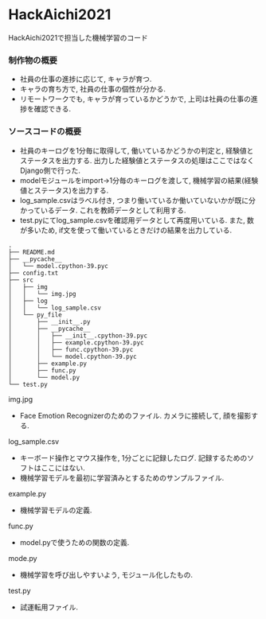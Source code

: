 # HackAichi2021
HackAichi2021で担当した機械学習のコード

### 制作物の概要
* 社員の仕事の進捗に応じて, キャラが育つ.
* キャラの育ち方で, 社員の仕事の個性が分かる.
* リモートワークでも, キャラが育っているかどうかで, 上司は社員の仕事の進捗を確認できる.

### ソースコードの概要
* 社員のキーログを1分毎に取得して, 働いているかどうかの判定と, 経験値とステータスを出力する. 出力した経験値とステータスの処理はここではなくDjango側で行った.
* modelモジュールをimport→1分毎のキーログを渡して, 機械学習の結果(経験値とステータス)を出力する.
* log_sample.csvはラベル付き, つまり働いているか働いていないかが既に分かっているデータ. これを教師データとして利用する.
* test.pyにてlog_sample.csvを確認用データとして再度用いている. また, 数が多いため, if文を使って働いているときだけの結果を出力している.

```
.
├── README.md
├── __pycache__
│   └── model.cpython-39.pyc
├── config.txt
├── src
│   ├── img
│   │   └── img.jpg
│   ├── log
│   │   └── log_sample.csv
│   └── py_file
│       ├── __init__.py
│       ├── __pycache__
│       │   ├── __init__.cpython-39.pyc
│       │   ├── example.cpython-39.pyc
│       │   ├── func.cpython-39.pyc
│       │   └── model.cpython-39.pyc
│       ├── example.py
│       ├── func.py
│       └── model.py
└── test.py
```

img.jpg
* Face Emotion Recognizerのためのファイル. カメラに接続して, 顔を撮影する.

log_sample.csv
* キーボード操作とマウス操作を, 1分ごとに記録したログ. 記録するためのソフトはここにはない.
* 機械学習モデルを最初に学習済みとするためのサンプルファイル.

example.py
* 機械学習モデルの定義.

func.py
* model.pyで使うための関数の定義.

mode.py
* 機械学習を呼び出しやすいよう, モジュール化したもの.

test.py
* 試運転用ファイル.

